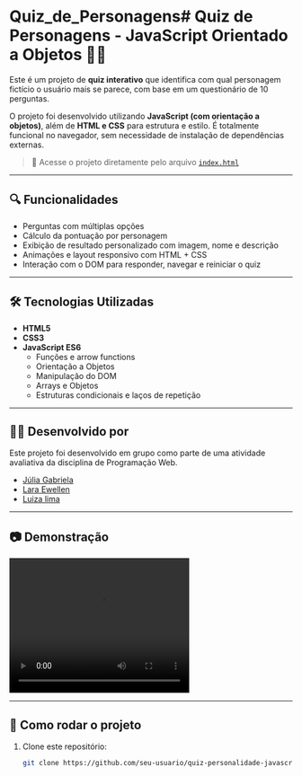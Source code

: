 # Quiz_de_Personagens# Quiz de Personagens - JavaScript Orientado a Objetos 🧠✨

Este é um projeto de **quiz interativo** que identifica com qual personagem fictício o usuário mais se parece, com base em um questionário de 10 perguntas.

O projeto foi desenvolvido utilizando **JavaScript (com orientação a objetos)**, além de **HTML e CSS** para estrutura e estilo. É totalmente funcional no navegador, sem necessidade de instalação de dependências externas.

> 🔗 Acesse o projeto diretamente pelo arquivo [`index.html`](./index.html)

---

## 🔍 Funcionalidades

- Perguntas com múltiplas opções
- Cálculo da pontuação por personagem
- Exibição de resultado personalizado com imagem, nome e descrição
- Animações e layout responsivo com HTML + CSS
- Interação com o DOM para responder, navegar e reiniciar o quiz

---

## 🛠️ Tecnologias Utilizadas

- **HTML5**
- **CSS3**
- **JavaScript ES6**
  - Funções e arrow functions
  - Orientação a Objetos
  - Manipulação do DOM
  - Arrays e Objetos
  - Estruturas condicionais e laços de repetição

---

## 👩‍💻 Desenvolvido por

Este projeto foi desenvolvido em grupo como parte de uma atividade avaliativa da disciplina de Programação Web.

- [Júlia Gabriela](https://github.com/Julia-Gabriela)
- [Lara Ewellen](https://github.com/Laraewellen)
- [Luiza lima](https://github.com/luizalima13)

---

## 📷 Demonstração

<video width="320" height="240" controls>
  <source src="./imagens/Quiz_de_Personagens.mp4" type="video/mp4">
  Seu navegador não suporta vídeo.
</video>

---

## 🚀 Como rodar o projeto

1. Clone este repositório:
   ```bash
   git clone https://github.com/seu-usuario/quiz-personalidade-javascript.git